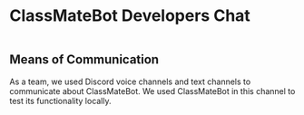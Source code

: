 # ClassMateBot Developers Chat

<img>

## Means of Communication

As a team, we used Discord voice channels and text channels to communicate about ClassMateBot.
We used ClassMateBot in this channel to test its functionality locally.
